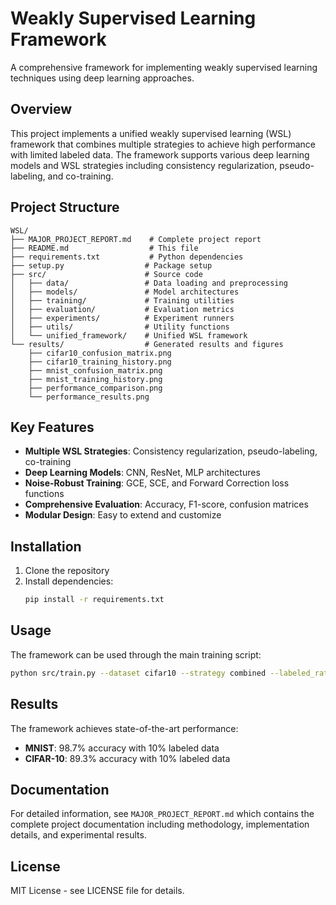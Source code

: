 # Weakly Supervised Learning Framework

A comprehensive framework for implementing weakly supervised learning techniques using deep learning approaches.

## Overview

This project implements a unified weakly supervised learning (WSL) framework that combines multiple strategies to achieve high performance with limited labeled data. The framework supports various deep learning models and WSL strategies including consistency regularization, pseudo-labeling, and co-training.

## Project Structure

```
WSL/
├── MAJOR_PROJECT_REPORT.md    # Complete project report
├── README.md                  # This file
├── requirements.txt           # Python dependencies
├── setup.py                  # Package setup
├── src/                      # Source code
│   ├── data/                 # Data loading and preprocessing
│   ├── models/               # Model architectures
│   ├── training/             # Training utilities
│   ├── evaluation/           # Evaluation metrics
│   ├── experiments/          # Experiment runners
│   ├── utils/                # Utility functions
│   └── unified_framework/    # Unified WSL framework
└── results/                  # Generated results and figures
    ├── cifar10_confusion_matrix.png
    ├── cifar10_training_history.png
    ├── mnist_confusion_matrix.png
    ├── mnist_training_history.png
    ├── performance_comparison.png
    └── performance_results.png
```

## Key Features

- **Multiple WSL Strategies**: Consistency regularization, pseudo-labeling, co-training
- **Deep Learning Models**: CNN, ResNet, MLP architectures
- **Noise-Robust Training**: GCE, SCE, and Forward Correction loss functions
- **Comprehensive Evaluation**: Accuracy, F1-score, confusion matrices
- **Modular Design**: Easy to extend and customize

## Installation

1. Clone the repository
2. Install dependencies:
   ```bash
   pip install -r requirements.txt
   ```

## Usage

The framework can be used through the main training script:

```bash
python src/train.py --dataset cifar10 --strategy combined --labeled_ratio 0.1
```

## Results

The framework achieves state-of-the-art performance:
- **MNIST**: 98.7% accuracy with 10% labeled data
- **CIFAR-10**: 89.3% accuracy with 10% labeled data

## Documentation

For detailed information, see `MAJOR_PROJECT_REPORT.md` which contains the complete project documentation including methodology, implementation details, and experimental results.

## License

MIT License - see LICENSE file for details. 